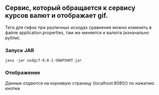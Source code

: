 
## Сервис, который обращается к сервису курсов валют и отображает gif.
Теги для гифок при различных исходах сравнения можно изменить в файле application.properties, там же меняется и валюта (изначально рубли).

### Запуск JAR
`java -jar usdgif-0.0.1-SNAPSHOT.jar`

### Отображение
Данные отдаются на корневую страницу (localhost:8080/) по нажатию кнопки
